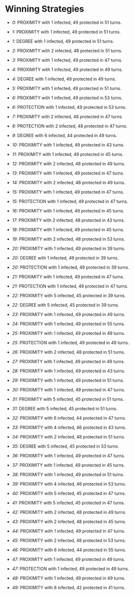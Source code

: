 # Winning Strategies

* _0:_ PROXIMITY with 1 infected, 49 protected in 51 turns.


* _1:_ PROXIMITY with 1 infected, 49 protected in 51 turns.


* _1:_ DEGREE with 1 infected, 49 protected in 51 turns.


* _2:_ PROXIMITY with 2 infected, 48 protected in 51 turns.


* _3:_ PROXIMITY with 1 infected, 49 protected in 47 turns.


* _4:_ PROXIMITY with 1 infected, 49 protected in 49 turns.


* _4:_ DEGREE with 1 infected, 49 protected in 49 turns.


* _5:_ PROXIMITY with 1 infected, 49 protected in 51 turns.


* _6:_ PROXIMITY with 1 infected, 49 protected in 53 turns.


* _6:_ PROTECTION with 1 infected, 49 protected in 53 turns.


* _7:_ PROXIMITY with 2 infected, 48 protected in 47 turns.


* _8:_ PROTECTION with 2 infected, 48 protected in 47 turns.


* _9:_ DEGREE with 6 infected, 44 protected in 49 turns.


* _10:_ PROXIMITY with 1 infected, 49 protected in 43 turns.


* _11:_ PROXIMITY with 1 infected, 49 protected in 45 turns.


* _12:_ PROXIMITY with 2 infected, 48 protected in 49 turns.


* _13:_ PROXIMITY with 1 infected, 49 protected in 47 turns.


* _14:_ PROXIMITY with 2 infected, 48 protected in 49 turns.


* _15:_ PROXIMITY with 1 infected, 49 protected in 47 turns.


* _15:_ PROTECTION with 1 infected, 49 protected in 47 turns.


* _16:_ PROXIMITY with 1 infected, 49 protected in 45 turns.


* _17:_ PROXIMITY with 2 infected, 48 protected in 43 turns.


* _18:_ PROXIMITY with 1 infected, 49 protected in 45 turns.


* _19:_ PROXIMITY with 2 infected, 48 protected in 53 turns.


* _20:_ PROXIMITY with 1 infected, 49 protected in 39 turns.


* _20:_ DEGREE with 1 infected, 49 protected in 39 turns.


* _20:_ PROTECTION with 1 infected, 49 protected in 39 turns.


* _21:_ PROXIMITY with 1 infected, 49 protected in 47 turns.


* _21:_ PROTECTION with 1 infected, 49 protected in 47 turns.


* _22:_ PROXIMITY with 5 infected, 45 protected in 39 turns.


* _22:_ DEGREE with 5 infected, 45 protected in 39 turns.


* _23:_ PROXIMITY with 1 infected, 49 protected in 49 turns.


* _24:_ PROXIMITY with 1 infected, 49 protected in 55 turns.


* _25:_ PROXIMITY with 1 infected, 49 protected in 49 turns.


* _25:_ PROTECTION with 1 infected, 49 protected in 49 turns.


* _26:_ PROXIMITY with 2 infected, 48 protected in 51 turns.


* _27:_ PROXIMITY with 1 infected, 49 protected in 49 turns.


* _28:_ PROXIMITY with 1 infected, 49 protected in 43 turns.


* _29:_ PROXIMITY with 1 infected, 49 protected in 51 turns.


* _30:_ PROXIMITY with 1 infected, 49 protected in 47 turns.


* _31:_ PROXIMITY with 5 infected, 45 protected in 51 turns.


* _31:_ DEGREE with 5 infected, 45 protected in 51 turns.


* _32:_ PROXIMITY with 6 infected, 44 protected in 47 turns.


* _33:_ PROXIMITY with 4 infected, 46 protected in 43 turns.


* _34:_ PROXIMITY with 2 infected, 48 protected in 51 turns.


* _35:_ DEGREE with 5 infected, 45 protected in 53 turns.


* _36:_ PROXIMITY with 1 infected, 49 protected in 47 turns.


* _37:_ PROXIMITY with 1 infected, 49 protected in 45 turns.


* _38:_ PROXIMITY with 1 infected, 49 protected in 51 turns.


* _39:_ PROXIMITY with 4 infected, 46 protected in 53 turns.


* _40:_ PROXIMITY with 5 infected, 45 protected in 47 turns.


* _41:_ PROXIMITY with 5 infected, 45 protected in 47 turns.


* _42:_ PROXIMITY with 2 infected, 48 protected in 49 turns.


* _43:_ PROXIMITY with 2 infected, 48 protected in 45 turns.


* _44:_ PROXIMITY with 1 infected, 49 protected in 47 turns.


* _45:_ PROXIMITY with 2 infected, 48 protected in 53 turns.


* _46:_ PROXIMITY with 6 infected, 44 protected in 55 turns.


* _47:_ PROXIMITY with 1 infected, 49 protected in 49 turns.


* _47:_ PROTECTION with 1 infected, 49 protected in 49 turns.


* _48:_ PROXIMITY with 1 infected, 49 protected in 49 turns.


* _49:_ PROXIMITY with 8 infected, 42 protected in 41 turns.


